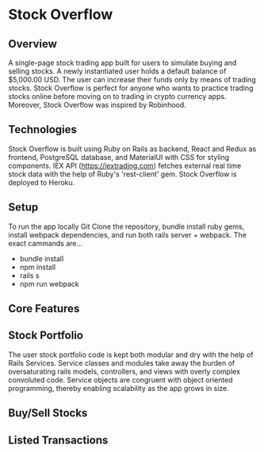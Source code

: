 # Stock Overflow

## Overview
A single-page stock trading app built for users to simulate buying and selling stocks. A newly instantiated user holds a default balance of $5,000.00 USD. The user can increase their funds only by means of trading stocks. Stock Overflow is perfect for anyone who wants to practice trading stocks online before moving on to trading in crypto currency apps. Moreover, Stock Overflow was inspired by Robinhood.

## Technologies
Stock Overflow is built using Ruby on Rails as backend, React and Redux as frontend, PostgreSQL database, and MaterialUI with CSS for styling components. IEX API (https://iextrading.com) fetches external real time stock data with the help of Ruby's 'rest-client' gem. Stock Overflow is deployed to Heroku. 

## Setup
To run the app locally Git Clone the repository, bundle install ruby gems, install webpack dependencies, and run both rails server + webpack. The exact cammands are...
  - bundle install
  - npm install
  - rails s
  - npm run webpack

## Core Features

## Stock Portfolio
The user stock portfolio code is kept both modular and dry with the help of Rails Services. Service classes and modules take away the burden of oversaturating rails models, controllers, and views with overly complex convoluted code. Service objects are congruent with object oriented programming, thereby enabling scalability as the app grows in size.

## Buy/Sell Stocks

## Listed Transactions
